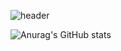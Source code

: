 ![header](https://capsule-render.vercel.app/api?type=venom&height=300&section=header&text=안녕하세요.이하현입니다!&color=random&fontsize=80)



![Anurag's GitHub stats](https://github-readme-stats.vercel.app/api?username=HAHYEONLEE&show_icons=true&theme=radical)
